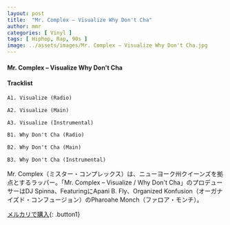 ```yaml
---
layout: post
title:  "Mr. Complex – Visualize Why Don't Cha"
author: mmr
categories: [ Vinyl ]
tags: [ Hiphop, Rap, 90s ]
image: ../assets/images/Mr. Complex – Visualize Why Don't Cha.jpg
---
```


#### Mr. Complex – Visualize Why Don't Cha

#### Tracklist
```md
A1. Visualize (Radio)

A2. Visualize (Main)

A3. Visualize (Instrumental)

B1. Why Don't Cha (Radio)

B2. Why Don't Cha (Main)

B3. Why Don't Cha (Instrumental)
```

Mr. Complex（ミスター・コンプレックス）は、ニューヨーク州クイーンズを拠点とするラッパー。「Mr. Complex – Visualize / Why Don't Cha」のプロデューサーはDJ Spinna、FeaturingにApani B. Fly、Organized Konfusion（オーガナイズド・コンフュージョン）のPharoahe Monch（ファロア・モンチ）。

[メルカリで購入](https://jp.mercari.com/item/m57272673166){: .button1}

